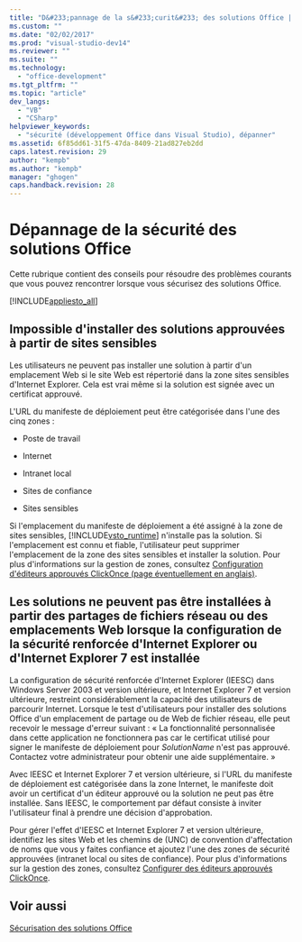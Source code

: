 ```yaml
---
title: "D&#233;pannage de la s&#233;curit&#233; des solutions Office | Microsoft Docs"
ms.custom: ""
ms.date: "02/02/2017"
ms.prod: "visual-studio-dev14"
ms.reviewer: ""
ms.suite: ""
ms.technology: 
  - "office-development"
ms.tgt_pltfrm: ""
ms.topic: "article"
dev_langs: 
  - "VB"
  - "CSharp"
helpviewer_keywords: 
  - "sécurité (développement Office dans Visual Studio), dépanner"
ms.assetid: 6f85dd61-31f5-47da-8409-21ad827eb2dd
caps.latest.revision: 29
author: "kempb"
ms.author: "kempb"
manager: "ghogen"
caps.handback.revision: 28
---
```

# D&#233;pannage de la s&#233;curit&#233; des solutions Office
  Cette rubrique contient des conseils pour résoudre des problèmes courants que vous pouvez rencontrer lorsque vous sécurisez des solutions Office.  
  
 [!INCLUDE[appliesto_all](../vsto/includes/appliesto-all-md.md)]  
  
## Impossible d'installer des solutions approuvées à partir de sites sensibles  
 Les utilisateurs ne peuvent pas installer une solution à partir d'un emplacement Web si le site Web est répertorié dans la zone sites sensibles d'Internet Explorer.  Cela est vrai même si la solution est signée avec un certificat approuvé.  
  
 L'URL du manifeste de déploiement peut être catégorisée dans l'une des cinq zones :  
  
-   Poste de travail  
  
-   Internet  
  
-   Intranet local  
  
-   Sites de confiance  
  
-   Sites sensibles  
  
 Si l'emplacement du manifeste de déploiement a été assigné à la zone de sites sensibles, [!INCLUDE[vsto_runtime](../vsto/includes/vsto-runtime-md.md)] n'installe pas la solution.  Si l'emplacement est connu et fiable, l'utilisateur peut supprimer l'emplacement de la zone des sites sensibles et installer la solution.  Pour plus d'informations sur la gestion de zones, consultez [Configuration d'éditeurs approuvés ClickOnce \(page éventuellement en anglais\)](http://go.microsoft.com/fwlink/?LinkId=94774).  
  
## Les solutions ne peuvent pas être installées à partir des partages de fichiers réseau ou des emplacements Web lorsque la configuration de la sécurité renforcée d'Internet Explorer ou d'Internet Explorer 7 est installée  
 La configuration de sécurité renforcée d'Internet Explorer \(IEESC\) dans Windows Server 2003 et version ultérieure, et Internet Explorer 7 et version ultérieure, restreint considérablement la capacité des utilisateurs de parcourir Internet.  Lorsque le test d'utilisateurs pour installer des solutions Office d'un emplacement de partage ou de Web de fichier réseau, elle peut recevoir le message d'erreur suivant : « La fonctionnalité personnalisée dans cette application ne fonctionnera pas car le certificat utilisé pour signer le manifeste de déploiement pour *SolutionName* n'est pas approuvé.  Contactez votre administrateur pour obtenir une aide supplémentaire. »  
  
 Avec IEESC et Internet Explorer 7 et version ultérieure, si l'URL du manifeste de déploiement est catégorisée dans la zone Internet, le manifeste doit avoir un certificat d'un éditeur approuvé ou la solution ne peut pas être installée.  Sans IEESC, le comportement par défaut consiste à inviter l'utilisateur final à prendre une décision d'approbation.  
  
 Pour gérer l'effet d'IEESC et Internet Explorer 7 et version ultérieure, identifiez les sites Web et les chemins de \(UNC\) de convention d'affectation de noms que vous y faites confiance et ajoutez l'une des zones de sécurité approuvées \(intranet local ou sites de confiance\). Pour plus d'informations sur la gestion des zones, consultez [Configurer des éditeurs approuvés ClickOnce](http://go.microsoft.com/fwlink/?LinkId=94774).  
  
## Voir aussi  
 [Sécurisation des solutions Office](../vsto/securing-office-solutions.md)  
  
  